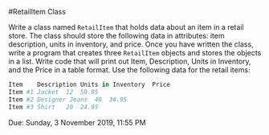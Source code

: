 #RetailItem Class


Write a class named `RetailItem` that holds data about an item in a retail store. The class should store the following data in attributes: item description, units in inventory, and price.
Once you have written the class, write a program that creates three `RetailItem` objects and stores the objects in a list.  Write code that will print out Item, Description, Units in Inventory, and the Price in a table format.  Use the following data for the retail items:

```python
Item	Description	Units in Inventory	Price
Item #1	Jacket	12	59.95
Item #2	Designer Jeans	40	34.95
Item #3	Shirt	20	24.95
```

Due: 	Sunday, 3 November 2019, 11:55 PM
